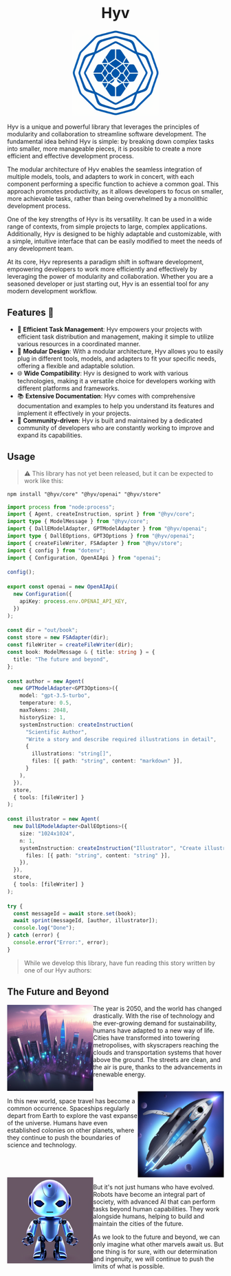 <h1 align="center"><big>Hyv</big></h1>

<p align="center"><img src="assets/logo.png" alt="logo" width="200"/></p>

Hyv is a unique and powerful library that leverages the principles of modularity and collaboration
to streamline software development. The fundamental idea behind Hyv is simple: by breaking down
complex tasks into smaller, more manageable pieces, it is possible to create a more efficient and
effective development process.

The modular architecture of Hyv enables the seamless integration of multiple models, tools, and
adapters to work in concert, with each component performing a specific function to achieve a common
goal. This approach promotes productivity, as it allows developers to focus on smaller, more
achievable tasks, rather than being overwhelmed by a monolithic development process.

One of the key strengths of Hyv is its versatility. It can be used in a wide range of contexts, from
simple projects to large, complex applications. Additionally, Hyv is designed to be highly adaptable
and customizable, with a simple, intuitive interface that can be easily modified to meet the needs
of any development team.

At its core, Hyv represents a paradigm shift in software development, empowering developers to work
more efficiently and effectively by leveraging the power of modularity and collaboration. Whether
you are a seasoned developer or just starting out, Hyv is an essential tool for any modern
development workflow.

## Features 🌟

- 🚀 **Efficient Task Management**: Hyv empowers your projects with efficient task distribution and
  management, making it simple to utilize various resources in a coordinated manner.
- 🧩 **Modular Design**: With a modular architecture, Hyv allows you to easily plug in different
  tools, models, and adapters to fit your specific needs, offering a flexible and adaptable
  solution.
- 🌐 **Wide Compatibility**: Hyv is designed to work with various technologies, making it a
  versatile choice for developers working with different platforms and frameworks.
- 📚 **Extensive Documentation**: Hyv comes with comprehensive documentation and examples to help
  you understand its features and implement it effectively in your projects.
- 🌱 **Community-driven**: Hyv is built and maintained by a dedicated community of developers who
  are constantly working to improve and expand its capabilities.

## Usage

> ⚠️ This library has not yet been released, but it can be expected to work like this:

```shell
npm install "@hyv/core" "@hyv/openai" "@hyv/store"
```

```typescript
import process from "node:process";
import { Agent, createInstruction, sprint } from "@hyv/core";
import type { ModelMessage } from "@hyv/core";
import { DallEModelAdapter, GPTModelAdapter } from "@hyv/openai";
import type { DallEOptions, GPT3Options } from "@hyv/openai";
import { createFileWriter, FSAdapter } from "@hyv/store";
import { config } from "dotenv";
import { Configuration, OpenAIApi } from "openai";

config();

export const openai = new OpenAIApi(
  new Configuration({
    apiKey: process.env.OPENAI_API_KEY,
  })
);

const dir = "out/book";
const store = new FSAdapter(dir);
const fileWriter = createFileWriter(dir);
const book: ModelMessage & { title: string } = {
  title: "The future and beyond",
};

const author = new Agent(
  new GPTModelAdapter<GPT3Options>({
    model: "gpt-3.5-turbo",
    temperature: 0.5,
    maxTokens: 2048,
    historySize: 1,
    systemInstruction: createInstruction(
      "Scientific Author",
      "Write a story and describe required illustrations in detail",
      {
        illustrations: "string[]",
        files: [{ path: "string", content: "markdown" }],
      }
    ),
  }),
  store,
  { tools: [fileWriter] }
);

const illustrator = new Agent(
  new DallEModelAdapter<DallEOptions>({
    size: "1024x1024",
    n: 1,
    systemInstruction: createInstruction("Illustrator", "Create illustrations for the chapter.", {
      files: [{ path: "string", content: "string" }],
    }),
  }),
  store,
  { tools: [fileWriter] }
);

try {
  const messageId = await store.set(book);
  await sprint(messageId, [author, illustrator]);
  console.log("Done");
} catch (error) {
  console.error("Error:", error);
}
```

> While we develop this library, have fun reading this story written by one of our Hyv authors:

## The Future and Beyond

<img  align="left" src="assets/story/futuristic-cityscape.png" alt="logo" width="200"/>

The year is 2050, and the world has changed drastically. With the rise of technology and the
ever-growing demand for sustainability, humans have adapted to a new way of life. Cities have
transformed into towering metropolises, with skyscrapers reaching the clouds and transportation
systems that hover above the ground. The streets are clean, and the air is pure, thanks to the
advancements in renewable energy.

<br clear="left"/>
<img align="right" src="assets/story/spaceship.png" alt="logo" width="200"/>

In this new world, space travel has become a common occurrence. Spaceships regularly depart from
Earth to explore the vast expanse of the universe. Humans have even established colonies on other
planets, where they continue to push the boundaries of science and technology.

<br clear="right"/>
<img  align="left" src="assets/story/robot.png" alt="logo" width="200"/>

But it's not just humans who have evolved. Robots have become an integral part of society, with
advanced AI that can perform tasks beyond human capabilities. They work alongside humans, helping to
build and maintain the cities of the future.

As we look to the future and beyond, we can only imagine what other marvels await us. But one thing
is for sure, with our determination and ingenuity, we will continue to push the limits of what is
possible.
